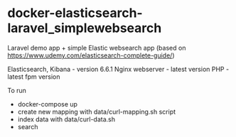 # docker-elasticsearch-laravel_simplewebsearch
Laravel demo app + simple Elastic websearch app (based on https://www.udemy.com/elasticsearch-complete-guide/)

Elasticsearch, Kibana - version 6.6.1
Nginx webserver - latest version
PHP - latest fpm version

To run
- docker-compose up
- create new mapping with data/curl-mapping.sh script
- index data with data/curl-data.sh
- search
